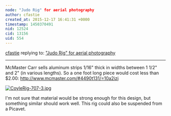 ```yaml
---
node: "Judo Rig" for aerial photography
author: cfastie
created_at: 2015-12-17 16:41:31 +0000
timestamp: 1450370491
nid: 12524
cid: 13156
uid: 554
---
```




[cfastie](../profile/cfastie) replying to: ["Judo Rig" for aerial photography](../notes/tonyc/12-17-2015/judo-rig-for-aerial-photography)

----
McMaster Carr sells aluminum strips 1/16" thick in widths between 1 1/2" and 2" (in various lengths). So a one foot long piece would cost less than $2.00: http://www.mcmaster.com/#4490t131/=10a2izj


[![CoyleRig-707-3.jpg](//i.publiclab.org/system/images/photos/000/013/395/medium/CoyleRig-707-3.jpg)](//i.publiclab.org/system/images/photos/000/013/395/original/CoyleRig-707-3.jpg)

I'm not sure that material would be strong enough for this design, but something similar should work well. This rig could also be suspended from a Picavet.
